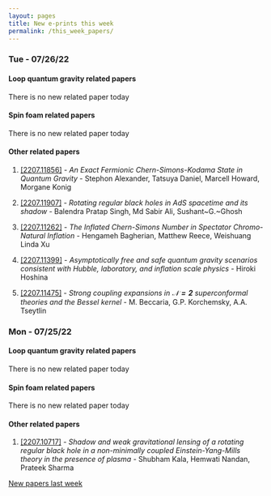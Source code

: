 ```yaml
---
layout: pages
title: New e-prints this week
permalink: /this_week_papers/
---
```




### Tue - 07/26/22

#### Loop quantum gravity related papers

There is no new related paper today 

#### Spin foam related papers

There is no new related paper today 



#### Other related papers

1. [[2207.11856]](https://arxiv.org/abs/2207.11856) - *An Exact Fermionic Chern-Simons-Kodama State in Quantum Gravity* - Stephon Alexander, Tatsuya Daniel, Marcell Howard, Morgane Konig

1. [[2207.11907]](https://arxiv.org/abs/2207.11907) - *Rotating regular black holes in AdS spacetime and its shadow* - Balendra Pratap Singh, Md Sabir Ali, Sushant~G.~Ghosh

1. [[2207.11262]](https://arxiv.org/abs/2207.11262) - *The Inflated Chern-Simons Number in Spectator Chromo-Natural Inflation* - Hengameh Bagherian, Matthew Reece, Weishuang Linda Xu

1. [[2207.11399]](https://arxiv.org/abs/2207.11399) - *Asymptotically free and safe quantum gravity scenarios consistent with  Hubble, laboratory, and inflation scale physics* - Hiroki Hoshina

1. [[2207.11475]](https://arxiv.org/abs/2207.11475) - *Strong coupling expansions in $\mathbf{\mathcal N=2}$ superconformal  theories and the Bessel kernel* - M. Beccaria, G.P. Korchemsky, A.A. Tseytlin



### Mon - 07/25/22

#### Loop quantum gravity related papers

There is no new related paper today 

#### Spin foam related papers

There is no new related paper today 



#### Other related papers

1. [[2207.10717]](https://arxiv.org/abs/2207.10717) - *Shadow and weak gravitational lensing of a rotating regular black hole  in a non-minimally coupled Einstein-Yang-Mills theory in the presence of  plasma* - Shubham Kala, Hemwati Nandan, Prateek Sharma






[New papers last week]({{site.url}}/archived/weekly/pre-prints/2022/07/25/archived_weekly_papers.html)